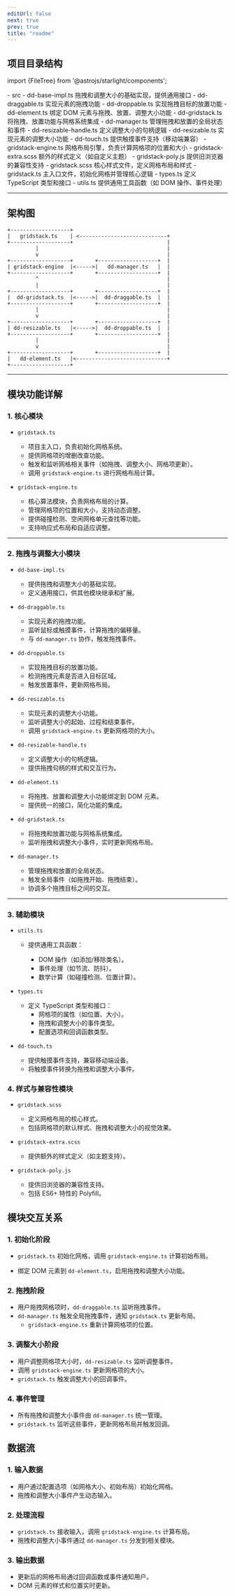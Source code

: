 ```yaml
---
editUrl: false
next: true
prev: true
title: "readme"
---
```


## 项目目录结构

import {FileTree} from '@astrojs/starlight/components';

<FileTree>
-   src
    -   dd-base-impl.ts          拖拽和调整大小的基础实现，提供通用接口
    -   dd-draggable.ts          实现元素的拖拽功能
    -   dd-droppable.ts          实现拖拽目标的放置功能
    -   dd-element.ts            绑定 DOM 元素与拖拽、放置、调整大小功能
    -   dd-gridstack.ts          将拖拽、放置功能与网格系统集成
    -   dd-manager.ts            管理拖拽和放置的全局状态和事件
    -   dd-resizable-handle.ts   定义调整大小的句柄逻辑
    -   dd-resizable.ts          实现元素的调整大小功能
    -   dd-touch.ts              提供触摸事件支持（移动端兼容）
    -   gridstack-engine.ts      网格布局引擎，负责计算网格项的位置和大小
    -   gridstack-extra.scss     额外的样式定义（如自定义主题）
    -   gridstack-poly.js        提供旧浏览器的兼容性支持
    -   gridstack.scss           核心样式文件，定义网格布局和样式
    -   gridstack.ts             主入口文件，初始化网格并管理核心逻辑
    -   types.ts                 定义 TypeScript 类型和接口
    -   utils.ts                 提供通用工具函数（如 DOM 操作、事件处理）
</FileTree>

---

## 架构图

```text
+-------------------+
|   gridstack.ts    | <----------------------------+
+-------------------+                              |
         |                                         |
         v                                         |
+-------------------+       +-------------------+  |
| gridstack-engine  |<----->|   dd-manager.ts   |  |
+-------------------+       +-------------------+  |
         ^                                         |
         |                                         |
+-------------------+       +-------------------+  |
|  dd-gridstack.ts  |<----->|  dd-draggable.ts  |  |
+-------------------+       +-------------------+  |
         |                                         |
         v                                         |
+-------------------+       +-------------------+  |
| dd-resizable.ts   |<----->|  dd-droppable.ts  |  |
+-------------------+       +-------------------+  |
         |                                         |
         v                                         |
+-------------------+       +-------------------+  |
|   dd-element.ts   |<-----------------------------+
+-------------------+
```

---

## 模块功能详解

### 1. 核心模块

-   `gridstack.ts`

    -   项目主入口，负责初始化网格系统。
    -   提供网格项的增删改查功能。
    -   触发和监听网格相关事件（如拖拽、调整大小、网格项更新）。
    -   调用 `gridstack-engine.ts` 进行网格布局计算。

-   `gridstack-engine.ts`
    -   核心算法模块，负责网格布局的计算。
    -   管理网格项的位置和大小，支持动态调整。
    -   提供碰撞检测、空闲网格单元查找等功能。
    -   支持响应式布局和自适应调整。

---

### 2. 拖拽与调整大小模块

-   `dd-base-impl.ts`

    -   提供拖拽和调整大小的基础实现。
    -   定义通用接口，供其他模块继承和扩展。

-   `dd-draggable.ts`

    -   实现元素的拖拽功能。
    -   监听鼠标或触摸事件，计算拖拽的偏移量。
    -   与 `dd-manager.ts` 协作，触发拖拽事件。

-   `dd-droppable.ts`

    -   实现拖拽目标的放置功能。
    -   检测拖拽元素是否进入目标区域。
    -   触发放置事件，更新网格布局。

-   `dd-resizable.ts`

    -   实现元素的调整大小功能。
    -   监听调整大小的起始、过程和结束事件。
    -   调用 `gridstack-engine.ts` 更新网格项的大小。

-   `dd-resizable-handle.ts`

    -   定义调整大小的句柄逻辑。
    -   提供拖拽句柄的样式和交互行为。

-   `dd-element.ts`

    -   将拖拽、放置和调整大小功能绑定到 DOM 元素。
    -   提供统一的接口，简化功能的集成。

-   `dd-gridstack.ts`

    -   将拖拽和放置功能与网格系统集成。
    -   监听拖拽和调整大小事件，实时更新网格布局。

-   `dd-manager.ts`

    -   管理拖拽和放置的全局状态。
    -   触发全局事件（如拖拽开始、拖拽结束）。
    -   协调多个拖拽目标之间的交互。

---

### 3. 辅助模块

-   `utils.ts`

    -   提供通用工具函数：

        -   DOM 操作（如添加/移除类名）。
        -   事件处理（如节流、防抖）。
        -   数学计算（如碰撞检测、位置计算）。

-   `types.ts`
    -   定义 TypeScript 类型和接口：
        -   网格项的属性（如位置、大小）。
        -   拖拽和调整大小的事件类型。
        -   配置选项和回调函数类型。
-   `dd-touch.ts`

    -   提供触摸事件支持，兼容移动端设备。
    -   将触摸事件转换为拖拽和调整大小事件。

### 4. 样式与兼容性模块

-   `gridstack.scss`

    -   定义网格布局的核心样式。
    -   包括网格项的默认样式、拖拽和调整大小的视觉效果。

-   `gridstack-extra.scss`

    -   提供额外的样式定义（如主题支持）。

-   `gridstack-poly.js`
    -   提供旧浏览器的兼容性支持。
    -   包括 ES6+ 特性的 Polyfill。

## 模块交互关系

### 1. 初始化阶段

-   `gridstack.ts` 初始化网格，调用 `gridstack-engine.ts` 计算初始布局。

-   绑定 DOM 元素到 `dd-element.ts`，启用拖拽和调整大小功能。

### 2. 拖拽阶段

-   用户拖拽网格项时，`dd-draggable.ts` 监听拖拽事件。
-   `dd-manager.ts` 触发全局拖拽事件，通知 `gridstack.ts` 更新布局。
    -   `gridstack-engine.ts` 重新计算网格项的位置。

### 3. 调整大小阶段

-   用户调整网格项大小时，`dd-resizable.ts` 监听调整事件。
-   调用 `gridstack-engine.ts` 更新网格项的大小。
-   `gridstack.ts` 触发调整大小的回调事件。

### 4. 事件管理

-   所有拖拽和调整大小事件由 `dd-manager.ts` 统一管理。
-   `gridstack.ts` 监听这些事件，更新网格布局并触发回调。

## 数据流

### 1. 输入数据

-   用户通过配置选项（如网格大小、初始布局）初始化网格。
-   拖拽和调整大小事件产生动态输入。

### 2. 处理流程

-   `gridstack.ts` 接收输入，调用 `gridstack-engine.ts` 计算布局。
-   拖拽和调整大小事件通过 `dd-manager.ts` 分发到相关模块。

### 3. 输出数据

-   更新后的网格布局通过回调函数或事件通知用户。
-   DOM 元素的样式和位置实时更新。
